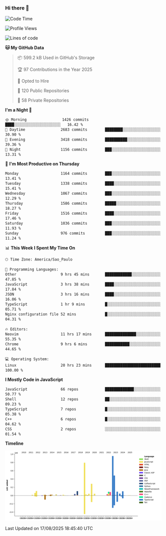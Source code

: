 ### Hi there 👋

<!--START_SECTION:waka-->
![Code Time](http://img.shields.io/badge/Code%20Time-7%2C354%20hrs%2017%20mins-blue)

![Profile Views](http://img.shields.io/badge/Profile%20Views-0-blue)

![Lines of code](https://img.shields.io/badge/From%20Hello%20World%20I%27ve%20Written-3.6%20million%20lines%20of%20code-blue)

**🐱 My GitHub Data** 

> 📦 599.2 kB Used in GitHub's Storage 
 > 
> 🏆 97 Contributions in the Year 2025
 > 
> 💼 Opted to Hire
 > 
> 📜 120 Public Repositories 
 > 
> 🔑 58 Private Repositories 
 > 
**I'm a Night 🦉** 

```text
🌞 Morning                1426 commits        ████░░░░░░░░░░░░░░░░░░░░░   16.42 % 
🌆 Daytime                2683 commits        ████████░░░░░░░░░░░░░░░░░   30.90 % 
🌃 Evening                3418 commits        ██████████░░░░░░░░░░░░░░░   39.36 % 
🌙 Night                  1156 commits        ███░░░░░░░░░░░░░░░░░░░░░░   13.31 % 
```
📅 **I'm Most Productive on Thursday** 

```text
Monday                   1164 commits        ███░░░░░░░░░░░░░░░░░░░░░░   13.41 % 
Tuesday                  1338 commits        ████░░░░░░░░░░░░░░░░░░░░░   15.41 % 
Wednesday                1067 commits        ███░░░░░░░░░░░░░░░░░░░░░░   12.29 % 
Thursday                 1586 commits        █████░░░░░░░░░░░░░░░░░░░░   18.27 % 
Friday                   1516 commits        ████░░░░░░░░░░░░░░░░░░░░░   17.46 % 
Saturday                 1036 commits        ███░░░░░░░░░░░░░░░░░░░░░░   11.93 % 
Sunday                   976 commits         ███░░░░░░░░░░░░░░░░░░░░░░   11.24 % 
```


📊 **This Week I Spent My Time On** 

```text
🕑︎ Time Zone: America/Sao_Paulo

💬 Programming Languages: 
Other                    9 hrs 45 mins       ████████████░░░░░░░░░░░░░   47.85 % 
JavaScript               3 hrs 38 mins       ████░░░░░░░░░░░░░░░░░░░░░   17.84 % 
JSON                     3 hrs 16 mins       ████░░░░░░░░░░░░░░░░░░░░░   16.06 % 
TypeScript               1 hr 9 mins         █░░░░░░░░░░░░░░░░░░░░░░░░   05.71 % 
Nginx configuration file 52 mins             █░░░░░░░░░░░░░░░░░░░░░░░░   04.31 % 

🔥 Editors: 
Neovim                   11 hrs 17 mins      ██████████████░░░░░░░░░░░   55.35 % 
Chrome                   9 hrs 6 mins        ███████████░░░░░░░░░░░░░░   44.65 % 

💻 Operating System: 
Linux                    20 hrs 23 mins      █████████████████████████   100.00 % 
```

**I Mostly Code in JavaScript** 

```text
JavaScript               66 repos            █████████████░░░░░░░░░░░░   50.77 % 
Shell                    12 repos            ██░░░░░░░░░░░░░░░░░░░░░░░   09.23 % 
TypeScript               7 repos             █░░░░░░░░░░░░░░░░░░░░░░░░   05.38 % 
C++                      6 repos             █░░░░░░░░░░░░░░░░░░░░░░░░   04.62 % 
CSS                      2 repos             ░░░░░░░░░░░░░░░░░░░░░░░░░   01.54 % 
```



**Timeline**

![Lines of Code chart](https://raw.githubusercontent.com/jampow/jampow/master/assets/bar_graph.png)


 Last Updated on 17/08/2025 18:45:40 UTC
<!--END_SECTION:waka-->
